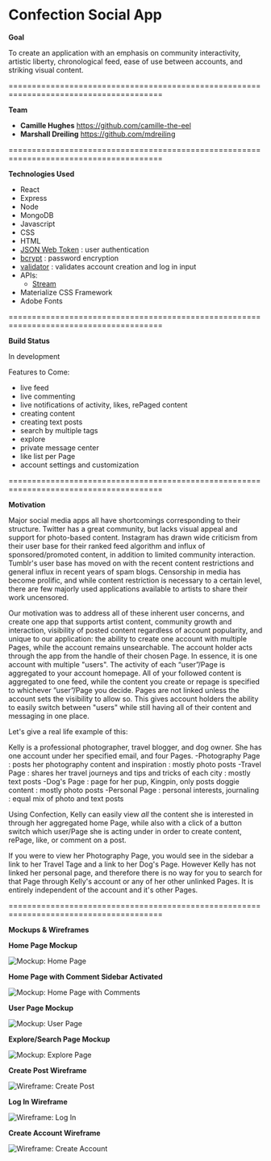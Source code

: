 
# Confection Social App

**Goal**

To create an application with an emphasis on community interactivity, artistic liberty, chronological feed, ease of use between accounts, and striking visual content.

=======================================================================================

**Team**
- **Camille Hughes** https://github.com/camille-the-eel
- **Marshall Dreiling** https://github.com/mdreiling

=======================================================================================

**Technologies Used**

- React
- Express
- Node
- MongoDB
- Javascript
- CSS
- HTML
- <a href="https://jwt.io/">JSON Web Token</a> : user authentication
- <a href="https://www.npmjs.com/package/bcrypt">bcrypt</a> : password encryption
- <a href="https://www.npmjs.com/package/validator">validator</a> : validates account creation and log in input
- APIs: 
    - <a href="https://getstream.io/">Stream</a>
- Materialize CSS Framework
- Adobe Fonts

=======================================================================================

**Build Status**

In development

Features to Come: 
- live feed
- live commenting
- live notifications of activity, likes, rePaged content
- creating content
- creating text posts
- search by multiple tags
- explore
- private message center
- like list per Page
- account settings and customization

=======================================================================================

**Motivation**

Major social media apps all have shortcomings corresponding to their structure. Twitter has a great community, but lacks visual appeal and support for photo-based content. Instagram has drawn wide criticism from their user base for their ranked feed algorithm and influx of sponsored/promoted content, in addition to limited community interaction. Tumblr's user base has moved on with the recent content restrictions and general influx in recent years of spam blogs.
Censorship in media has become prolific, and while content restriction is necessary to a certain level, there are few majorly used applications available to artists to share their work uncensored.

Our motivation was to address all of these inherent user concerns, and create one app that supports artist content, community growth and interaction, visibility of posted content regardless of account popularity, and unique to our application: the ability to create one account with multiple Pages, while the account remains unsearchable. The account holder acts through the app from the handle of their chosen Page. In essence, it is one account with multiple "users". The activity of each “user”/Page is aggregated to your account homepage. All of your followed content is aggregated to one feed, while the content you create or repage is specified to whichever ”user”/Page you decide. Pages are not linked unless the account sets the visibility to allow so. This gives account holders the ability to easily switch between "users" while still having all of their content and messaging in one place.

Let's give a real life example of this: 

Kelly is a professional photographer, travel blogger, and dog owner. 
She has one account under her specified email, and four Pages. 
    -Photography Page : posts her photography content and inspiration : mostly photo posts
    -Travel Page : shares her travel journeys and tips and tricks of each city : mostly text posts
    -Dog's Page : page for her pup, Kingpin, only posts doggie content : mostly photo posts
    -Personal Page : personal interests, journaling : equal mix of photo and text posts

Using Confection, Kelly can easily view *all* the content she is interested in through her aggregated home Page, while also with a click of a button switch which user/Page she is acting under in order to create content, rePage, like, or comment on a post.

If you were to view her Photography Page, you would see in the sidebar a link to her Travel Tage and a link to her Dog's Page. However Kelly has not linked her personal page, and therefore there is no way for you to search for that Page through Kelly's account or any of her other unlinked Pages. It is entirely independent of the account and it's other Pages.


=======================================================================================

**Mockups & Wireframes**


**Home Page Mockup**

![Mockup: Home Page](assets/wireframes/Dashboard.jpg)

**Home Page with Comment Sidebar Activated**

![Mockup: Home Page with Comments](assets/wireframes/Dashboard-with-Comments.jpg)

**User Page Mockup** 

![Mockup: User Page](assets/wireframes/Blog-Page.jpg)

**Explore/Search Page Mockup**

![Mockup: Explore Page](assets/wireframes/Explore.jpg)

**Create Post Wireframe**

![Wireframe: Create Post](assets/wireframes/Create-Photo-Post.jpg)

**Log In Wireframe**

![Wireframe: Log In](assets/wireframes/Log-In.jpg)

**Create Account Wireframe**

![Wireframe: Create Account](assets/wireframes/Create-Account.jpg)